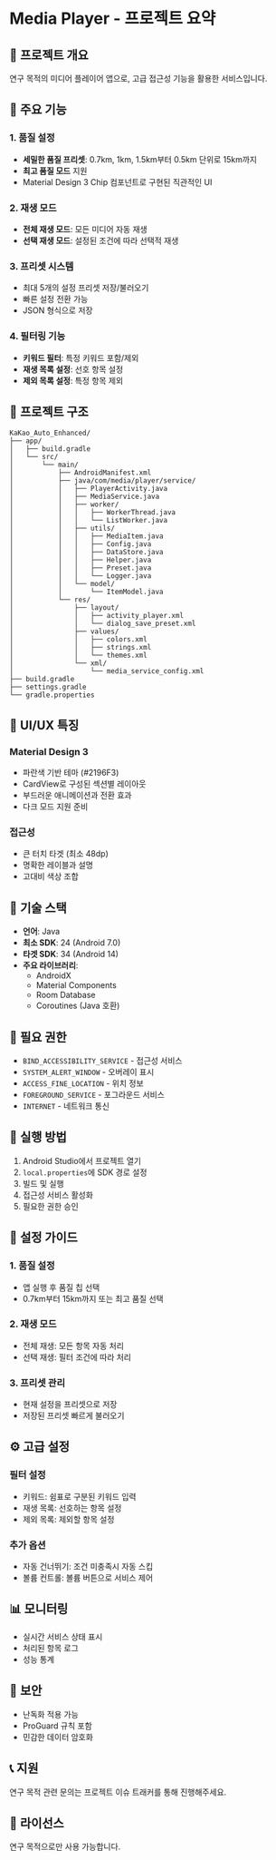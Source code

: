 # Media Player - 프로젝트 요약

## 📌 프로젝트 개요
연구 목적의 미디어 플레이어 앱으로, 고급 접근성 기능을 활용한 서비스입니다.

## 🎯 주요 기능

### 1. 품질 설정
- **세밀한 품질 프리셋**: 0.7km, 1km, 1.5km부터 0.5km 단위로 15km까지
- **최고 품질 모드** 지원
- Material Design 3 Chip 컴포넌트로 구현된 직관적인 UI

### 2. 재생 모드
- **전체 재생 모드**: 모든 미디어 자동 재생
- **선택 재생 모드**: 설정된 조건에 따라 선택적 재생

### 3. 프리셋 시스템
- 최대 5개의 설정 프리셋 저장/불러오기
- 빠른 설정 전환 가능
- JSON 형식으로 저장

### 4. 필터링 기능
- **키워드 필터**: 특정 키워드 포함/제외
- **재생 목록 설정**: 선호 항목 설정
- **제외 목록 설정**: 특정 항목 제외

## 📁 프로젝트 구조

```
KaKao_Auto_Enhanced/
├── app/
│   ├── build.gradle
│   └── src/
│       └── main/
│           ├── AndroidManifest.xml
│           ├── java/com/media/player/service/
│           │   ├── PlayerActivity.java
│           │   ├── MediaService.java
│           │   ├── worker/
│           │   │   ├── WorkerThread.java
│           │   │   └── ListWorker.java
│           │   ├── utils/
│           │   │   ├── MediaItem.java
│           │   │   ├── Config.java
│           │   │   ├── DataStore.java
│           │   │   ├── Helper.java
│           │   │   ├── Preset.java
│           │   │   └── Logger.java
│           │   └── model/
│           │       └── ItemModel.java
│           └── res/
│               ├── layout/
│               │   ├── activity_player.xml
│               │   └── dialog_save_preset.xml
│               ├── values/
│               │   ├── colors.xml
│               │   ├── strings.xml
│               │   └── themes.xml
│               └── xml/
│                   └── media_service_config.xml
├── build.gradle
├── settings.gradle
└── gradle.properties
```

## 🎨 UI/UX 특징

### Material Design 3
- 파란색 기반 테마 (#2196F3)
- CardView로 구성된 섹션별 레이아웃
- 부드러운 애니메이션과 전환 효과
- 다크 모드 지원 준비

### 접근성
- 큰 터치 타겟 (최소 48dp)
- 명확한 레이블과 설명
- 고대비 색상 조합

## 🔧 기술 스택

- **언어**: Java
- **최소 SDK**: 24 (Android 7.0)
- **타겟 SDK**: 34 (Android 14)
- **주요 라이브러리**:
  - AndroidX
  - Material Components
  - Room Database
  - Coroutines (Java 호환)

## 📱 필요 권한

- `BIND_ACCESSIBILITY_SERVICE` - 접근성 서비스
- `SYSTEM_ALERT_WINDOW` - 오버레이 표시
- `ACCESS_FINE_LOCATION` - 위치 정보
- `FOREGROUND_SERVICE` - 포그라운드 서비스
- `INTERNET` - 네트워크 통신

## 🚀 실행 방법

1. Android Studio에서 프로젝트 열기
2. `local.properties`에 SDK 경로 설정
3. 빌드 및 실행
4. 접근성 서비스 활성화
5. 필요한 권한 승인

## 📝 설정 가이드

### 1. 품질 설정
- 앱 실행 후 품질 칩 선택
- 0.7km부터 15km까지 또는 최고 품질 선택

### 2. 재생 모드
- 전체 재생: 모든 항목 자동 처리
- 선택 재생: 필터 조건에 따라 처리

### 3. 프리셋 관리
- 현재 설정을 프리셋으로 저장
- 저장된 프리셋 빠르게 불러오기

## ⚙️ 고급 설정

### 필터 설정
- 키워드: 쉼표로 구분된 키워드 입력
- 재생 목록: 선호하는 항목 설정
- 제외 목록: 제외할 항목 설정

### 추가 옵션
- 자동 건너뛰기: 조건 미충족시 자동 스킵
- 볼륨 컨트롤: 볼륨 버튼으로 서비스 제어

## 📊 모니터링

- 실시간 서비스 상태 표시
- 처리된 항목 로그
- 성능 통계

## 🔐 보안

- 난독화 적용 가능
- ProGuard 규칙 포함
- 민감한 데이터 암호화

## 📞 지원

연구 목적 관련 문의는 프로젝트 이슈 트래커를 통해 진행해주세요.

## 📄 라이선스

연구 목적으로만 사용 가능합니다.